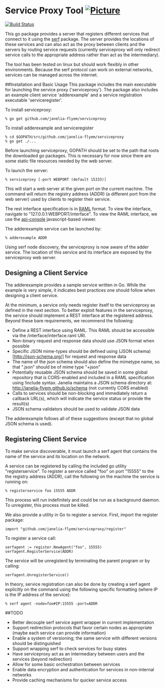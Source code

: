 # Service Proxy Tool [![Picture](https://raw.github.com/janelia-flyem/janelia-flyem.github.com/master/images/gray_janelia_logo.png)](http://janelia.org/)
[![Build Status](https://drone.io/github.com/janelia-flyem/serviceproxy/status.png)](https://drone.io/github.com/janelia-flyem/serviceproxy/latest)

This go package provides a server that registers different services that
connect to it using the [serf](https://github.com/hashicorp/serf)
package.  The server provides the locations of these services and
can also act as the proxy between clients and the
servers by routing service requests (currently serviceproxy will only
redirect service calls to the appropriate address rather than act as
the intermediary).

The tool has been tested on linux but should work flexibly in other
environments.  Because the serf protocol can work on external
networks, services can be managed across the internet.

##Installation and Basic Usage
This package includes the main executable for launching the service
proxy ('serviceproxy').  The package also includes an
example client service 'adderexample'
and a service registration executable 'serviceregister'.

To install serviceproxy:

    % go get github.com/janelia-flyem/serviceproxy

To install adderexample and serviceregister

    % cd $GOPATH/src/github.com/janelia-flyem/serviceproxy
    % go get ./...
    
Before launching serviceproxy, GOPATH should be set
to the path that roots the downloaded go packages.  This is
necessary for now since there are some static file resources
needed by the web server.

To launch the server:

    % serviceproxy [-port WEBPORT (default 15333)]

This will start a web server at the given port on the current
machine.
The command will return the registry address (ADDR) (a different
port from the web server) used by clients to register their service.

The rest interface specification is in [RAML](http://raml.org) format.
To view the interface, navigate to
"127.0.0.1:WEBPORT/interface".  To view the RAML interface, we use
the [api-console](https://github.com/mulesoft/api-console) javascript-based viewer.

The adderexample service can be launched by:

    % adderexample ADDR
    
Using serf node discovery, the serviceproxy is now aware of the
adder service.  The location of this service and its interface are
exposed by the serviceproxy web server.

## Designing a Client Service

The adderexample provides a sample service written in Go.  While the example
is very simple, it indicates best practices one should follow
when designing a client service.

At the minimum, a service only needs
register itself to the serviceproxy as defined in the next section.  To better
exploit features in the serviceproxy, the service should implement a REST interface
at the registered address.
Beyond these bare requirements, we recommend the following:

* Define a REST interface using RAML.  This RAML should be accessible via the /interface/interface.raml URI.
* Non-binary request and response data should use JSON format when possible
* Specific JSON mime-types should be defined using (JSON schema)[http://json-schema.org/] for request and response data
* The name of the json schema should also define the mimetype name, so that "<schema>.json" should be of mime type "<schema>+json"
* Potentially reusable JSON schema should be saved in some global repository that is CORS-enabled and included in a RAML specification using !include syntax.  Janelia maintains a JSON schema directory at: http://janelia-flyem.github.io/schema (not currently CORS enabled)
* Calls to services should be non-blocking and immediately return a callback URL(s), which will indicate the service status or provide the result(s)
* JSON schema validators should be used to validate JSON data

The adderexample follows all of these suggestions (except that no global JSON schema is used).


## Registering Client Service

To make service discoverable, it must launch a serf agent that
contains the name of the service and its location on the network.

A service can be registered by calling the included go utility "registerservice".
To register a service called "foo" on port "15555" to the
the registry address (ADDR), call the following on the machine the service is running on:
    
    % registerservice foo 15555 ADDR

This process will run indefinitely and could be run as a background daemon.
To unregister, this process must be killed.

We also provide a utility in Go to register a service.  First,
import the register package:

    import "github.com/janelia-flyem/serviceproxy/register"

To register a service call:
    
    serfagent := register.NewAgent("foo", 15555)
    serfagent.RegisterService(ADDR)

The service will be unregisterd by terminating the parent
program or by calling:

    serfagent.UnregisterService()

In theory, service registration can also be done by creating
a serf agent explicitly on the command using the following
specific formatting
(where IP is the IP address of the service):

    % serf agent -node=foo#IP:15555 -port=ADDR


##TODO

* Better decouple serf service agent wrapper in current implementation
* Support redirection protocols that favor certain nodes as appropriate (maybe each service can provide information)
* Enable a system of versioning; the same service with different versions should be distinguished
* Support wrapping serf to check services for busy states
* Have serviceproxy act as an intermediary between users and the services (beyond redirection)
* Allow for some basic orchestration between services
* Enable data encryption and authentication for services in non-internal networks
* Provide caching mechanisms for quicker service access
